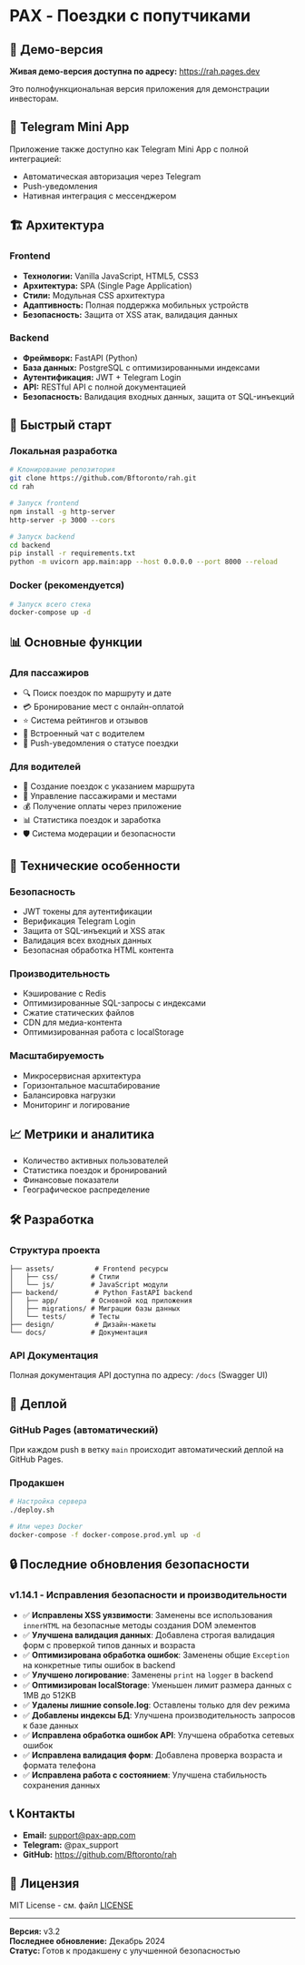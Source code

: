 # PAX - Поездки с попутчиками

## 🚀 Демо-версия

**Живая демо-версия доступна по адресу:** https://rah.pages.dev

Это полнофункциональная версия приложения для демонстрации инвесторам.

## 📱 Telegram Mini App

Приложение также доступно как Telegram Mini App с полной интеграцией:
- Автоматическая авторизация через Telegram
- Push-уведомления
- Нативная интеграция с мессенджером

## 🏗️ Архитектура

### Frontend
- **Технологии:** Vanilla JavaScript, HTML5, CSS3
- **Архитектура:** SPA (Single Page Application)
- **Стили:** Модульная CSS архитектура
- **Адаптивность:** Полная поддержка мобильных устройств
- **Безопасность:** Защита от XSS атак, валидация данных

### Backend
- **Фреймворк:** FastAPI (Python)
- **База данных:** PostgreSQL с оптимизированными индексами
- **Аутентификация:** JWT + Telegram Login
- **API:** RESTful API с полной документацией
- **Безопасность:** Валидация входных данных, защита от SQL-инъекций

## 🚀 Быстрый старт

### Локальная разработка
```bash
# Клонирование репозитория
git clone https://github.com/Bftoronto/rah.git
cd rah

# Запуск frontend
npm install -g http-server
http-server -p 3000 --cors

# Запуск backend
cd backend
pip install -r requirements.txt
python -m uvicorn app.main:app --host 0.0.0.0 --port 8000 --reload
```

### Docker (рекомендуется)
```bash
# Запуск всего стека
docker-compose up -d
```

## 📊 Основные функции

### Для пассажиров
- 🔍 Поиск поездок по маршруту и дате
- 💳 Бронирование мест с онлайн-оплатой
- ⭐ Система рейтингов и отзывов
- 💬 Встроенный чат с водителем
- 🔔 Push-уведомления о статусе поездки

### Для водителей
- 🚗 Создание поездок с указанием маршрута
- 👥 Управление пассажирами и местами
- 💰 Получение оплаты через приложение
- 📊 Статистика поездок и заработка
- 🛡️ Система модерации и безопасности

## 🔧 Технические особенности

### Безопасность
- JWT токены для аутентификации
- Верификация Telegram Login
- Защита от SQL-инъекций и XSS атак
- Валидация всех входных данных
- Безопасная обработка HTML контента

### Производительность
- Кэширование с Redis
- Оптимизированные SQL-запросы с индексами
- Сжатие статических файлов
- CDN для медиа-контента
- Оптимизированная работа с localStorage

### Масштабируемость
- Микросервисная архитектура
- Горизонтальное масштабирование
- Балансировка нагрузки
- Мониторинг и логирование

## 📈 Метрики и аналитика

- Количество активных пользователей
- Статистика поездок и бронирований
- Финансовые показатели
- Географическое распределение

## 🛠️ Разработка

### Структура проекта
```
├── assets/          # Frontend ресурсы
│   ├── css/        # Стили
│   └── js/         # JavaScript модули
├── backend/         # Python FastAPI backend
│   ├── app/        # Основной код приложения
│   ├── migrations/ # Миграции базы данных
│   └── tests/      # Тесты
├── design/          # Дизайн-макеты
└── docs/           # Документация
```

### API Документация
Полная документация API доступна по адресу: `/docs` (Swagger UI)

## 🚀 Деплой

### GitHub Pages (автоматический)
При каждом push в ветку `main` происходит автоматический деплой на GitHub Pages.

### Продакшен
```bash
# Настройка сервера
./deploy.sh

# Или через Docker
docker-compose -f docker-compose.prod.yml up -d
```

## 🔒 Последние обновления безопасности

### v1.14.1 - Исправления безопасности и производительности
- ✅ **Исправлены XSS уязвимости**: Заменены все использования `innerHTML` на безопасные методы создания DOM элементов
- ✅ **Улучшена валидация данных**: Добавлена строгая валидация форм с проверкой типов данных и возраста
- ✅ **Оптимизирована обработка ошибок**: Заменены общие `Exception` на конкретные типы ошибок в backend
- ✅ **Улучшено логирование**: Заменены `print` на `logger` в backend
- ✅ **Оптимизирован localStorage**: Уменьшен лимит размера данных с 1MB до 512KB
- ✅ **Удалены лишние console.log**: Оставлены только для dev режима
- ✅ **Добавлены индексы БД**: Улучшена производительность запросов к базе данных
- ✅ **Исправлена обработка ошибок API**: Улучшена обработка сетевых ошибок
- ✅ **Исправлена валидация форм**: Добавлена проверка возраста и формата телефона
- ✅ **Исправлена работа с состоянием**: Улучшена стабильность сохранения данных

## 📞 Контакты

- **Email:** support@pax-app.com
- **Telegram:** @pax_support
- **GitHub:** https://github.com/Bftoronto/rah

## 📄 Лицензия

MIT License - см. файл [LICENSE](LICENSE)

---

**Версия:** v3.2  
**Последнее обновление:** Декабрь 2024  
**Статус:** Готов к продакшену с улучшенной безопасностью
